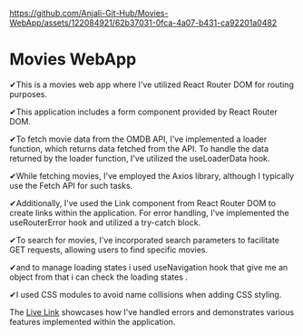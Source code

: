 

https://github.com/Anjali-Git-Hub/Movies-WebApp/assets/122084921/62b37031-0fca-4a07-b431-ca92201a0482

# Movies WebApp

✔This is a movies web app where I've utilized React Router DOM for routing purposes. 



✔This application includes a form component provided by React Router DOM. 



✔To fetch movie data from the OMDB API, I've implemented a loader function, which returns data fetched from the API. To handle the data returned by the loader function, I've utilized the useLoaderData hook.



✔While fetching movies, I've employed the Axios library, although I typically use the Fetch API for such tasks. 



✔Additionally, I've used the Link component from React Router DOM to create links within the application. For error handling, I've implemented the useRouterError hook and utilized a try-catch block.



✔To search for movies, I've incorporated search parameters to facilitate GET requests, allowing users to find specific movies. 



✔and to manage loading states i used useNavigation hook that give me an object from that i can check the loading states .

✔I used CSS modules to avoid name collisions when adding CSS styling.


The  [Live Link](https://movies-fetch-webapp.netlify.app/)
  showcases how I've handled errors and demonstrates various features implemented within the application. 







